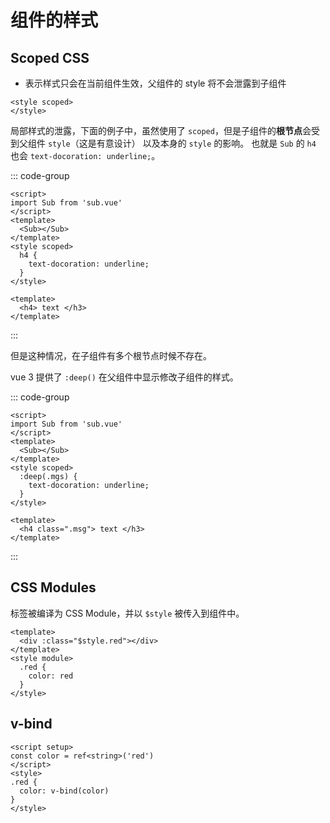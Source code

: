 # 组件的样式

## Scoped CSS

- 表示样式只会在当前组件生效，父组件的 style 将不会泄露到子组件

```vue
<style scoped>
</style>
```

局部样式的泄露，下面的例子中，虽然使用了 `scoped`，但是子组件的**根节点**会受到父组件 `style`（这是有意设计） 以及本身的 `style` 的影响。
也就是 `Sub` 的 `h4` 也会 `text-docoration: underline;`。

::: code-group

```vue [app.vue]
<script>
import Sub from 'sub.vue'
</script>
<template>
  <Sub></Sub>
</template>
<style scoped>
  h4 {
    text-docoration: underline;
  }
</style>
```

```vue [sub.vue]
<template>
  <h4> text </h3>
</template>
```

:::

但是这种情况，在子组件有多个根节点时候不存在。

vue 3 提供了 `:deep()` 在父组件中显示修改子组件的样式。

::: code-group

```vue [app.vue]
<script>
import Sub from 'sub.vue'
</script>
<template>
  <Sub></Sub>
</template>
<style scoped>
  :deep(.mgs) {
    text-docoration: underline;
  }
</style>
```

```vue [sub.vue]
<template>
  <h4 class=".msg"> text </h3>
</template>
```

:::

## CSS Modules

标签被编译为 CSS Module，并以 `$style` 被传入到组件中。

```vue
<template>
  <div :class="$style.red"></div>
</template>
<style module>
  .red {
    color: red
  }
</style>
```

## v-bind

```vue
<script setup>
const color = ref<string>('red')
</script>
<style>
.red {
  color: v-bind(color)
}
</style>
```
